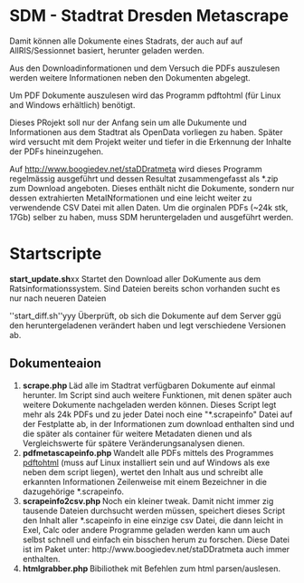 # SDM - Stadtrat Dresden Metascrape

Damit können alle Dokumente eines Stadrats, der auch auf auf AllRIS/Sessionnet basiert, herunter geladen werden.

Aus den Downloadinformationen und dem Versuch die PDFs auszulesen werden weitere Informationen neben den Dokumenten abgelegt. 

Um PDF Dokumente auszulesen wird das Programm pdftohtml (für Linux and Windows erhältlich) benötigt.

Dieses PRojekt soll nur der Anfang sein um alle Dukumente und Informationen aus dem Stadtrat als OpenData vorliegen zu haben. Später wird versucht mit dem Projekt weiter und tiefer in die Erkennung der Inhalte der PDFs hineinzugehen.

Auf http://www.boogiedev.net/staDDratmeta wird dieses Programm regelmässig ausgeführt und dessen Resultat zusammengefasst als *.zip zum Download angeboten. Dieses enthält nicht die Dokumente, sondern nur dessen extrahierten MetaINformationen und eine leicht weiter zu verwendende CSV Datei mit allen Daten.  Um die orginalen PDFs (~24k stk, 17Gb) selber zu haben, muss SDM heruntergeladen und ausgeführt werden.


# Startscripte
**start_update.sh**xx
	Startet den Download aller DoKumente aus dem Ratsinformationssystem. Sind Dateien bereits schon vorhanden 		sucht es nur nach neueren Dateien

''start_diff.sh''yyy
	Überprüft, ob sich die Dokumente auf dem Server ggü den heruntergeladenen verändert haben und legt 			verschiedene Versionen ab.


## Dokumenteaion
<ol>
	<li><strong> scrape.php </strong>
Läd alle im Stadtrat verfügbaren Dokumente auf einmal herunter. Im Script sind auch weitere Funktionen, mit denen später auch weitere Dokumente nachgeladen werden können. Dieses Script legt mehr als 24k PDFs und zu jeder Datei noch eine "*.scrapeinfo" Datei auf der Festplatte ab, in der Informationen zum download enthalten sind und die später als container für weitere Metadaten dienen und als Vergleichswerte für spätere Veränderungsanalysen dienen.</li>
	<li><strong>pdfmetascapeinfo.php
</strong>Wandelt alle PDFs mittels des Programmes <a href="http://pdftohtml.sourceforge.net/" target="_blank">pdftohtml</a> (muss auf Linux installiert sein und auf Windows als exe neben dem script liegen), wertet den Inhalt aus und schreibt alle erkannten Informationen Zeilenweise mit einem Bezeichner in die dazugehörige *.scrapeinfo.</li>
	<li><strong>scrapeinfo2csv.php
</strong>Noch ein kleiner tweak. Damit nicht immer zig tausende Dateien durchsucht werden müssen, speichert dieses Script den Inhalt aller *.scapeinfo in eine einzige csv Datei, die dann leicht in Exel, Calc oder andere Programme geladen werden kann um auch selbst schnell und einfach ein bisschen herum zu forschen. Diese Datei ist im Paket unter: http://www.boogiedev.net/staDDratmeta auch immer enthalten.</li>
	<li><strong>htmlgrabber.php
</strong>Bibiliothek mit Befehlen zum html parsen/auslesen.</li>
</ol>
